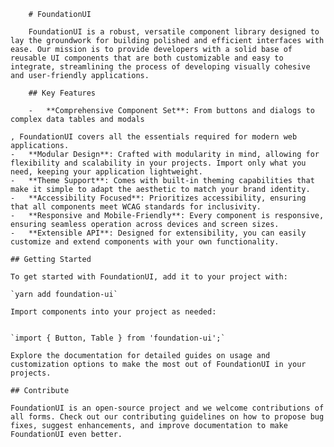         # FoundationUI
        
        FoundationUI is a robust, versatile component library designed to lay the groundwork for building polished and efficient interfaces with ease. Our mission is to provide developers with a solid base of reusable UI components that are both customizable and easy to integrate, streamlining the process of developing visually cohesive and user-friendly applications.
        
        ## Key Features
        
        -   **Comprehensive Component Set**: From buttons and dialogs to complex data tables and modals
    
    , FoundationUI covers all the essentials required for modern web applications.
    -   **Modular Design**: Crafted with modularity in mind, allowing for flexibility and scalability in your projects. Import only what you need, keeping your application lightweight.
    -   **Theme Support**: Comes with built-in theming capabilities that make it simple to adapt the aesthetic to match your brand identity.
    -   **Accessibility Focused**: Prioritizes accessibility, ensuring that all components meet WCAG standards for inclusivity.
    -   **Responsive and Mobile-Friendly**: Every component is responsive, ensuring seamless operation across devices and screen sizes.
    -   **Extensible API**: Designed for extensibility, you can easily customize and extend components with your own functionality.
    
    ## Getting Started
    
    To get started with FoundationUI, add it to your project with:
    
    `yarn add foundation-ui` 
    
    Import components into your project as needed:
    
    
    `import { Button, Table } from 'foundation-ui';` 
    
    Explore the documentation for detailed guides on usage and customization options to make the most out of FoundationUI in your projects.
    
    ## Contribute
    
    FoundationUI is an open-source project and we welcome contributions of all forms. Check out our contributing guidelines on how to propose bug fixes, suggest enhancements, and improve documentation to make FoundationUI even better.
